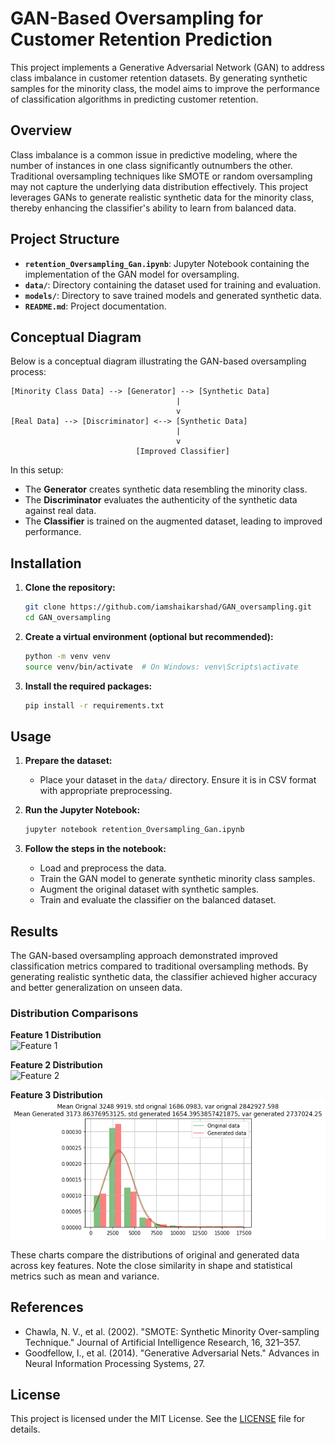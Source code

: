 # GAN-Based Oversampling for Customer Retention Prediction

This project implements a Generative Adversarial Network (GAN) to address class imbalance in customer retention datasets.
By generating synthetic samples for the minority class, the model aims to improve the performance of classification algorithms in predicting customer retention.

## Overview

Class imbalance is a common issue in predictive modeling, where the number of instances in one class significantly outnumbers the other.
Traditional oversampling techniques like SMOTE or random oversampling may not capture the underlying data distribution effectively.
This project leverages GANs to generate realistic synthetic data for the minority class, thereby enhancing the classifier's ability to learn from balanced data.

## Project Structure

- **`retention_Oversampling_Gan.ipynb`**: Jupyter Notebook containing the implementation of the GAN model for oversampling.
- **`data/`**: Directory containing the dataset used for training and evaluation.
- **`models/`**: Directory to save trained models and generated synthetic data.
- **`README.md`**: Project documentation.

## Conceptual Diagram

Below is a conceptual diagram illustrating the GAN-based oversampling process:

```
[Minority Class Data] --> [Generator] --> [Synthetic Data]
                                     |
                                     v
[Real Data] --> [Discriminator] <--> [Synthetic Data]
                                     |
                                     v
                            [Improved Classifier]
```

In this setup:
- The **Generator** creates synthetic data resembling the minority class.
- The **Discriminator** evaluates the authenticity of the synthetic data against real data.
- The **Classifier** is trained on the augmented dataset, leading to improved performance.

## Installation

1. **Clone the repository:**
   ```bash
   git clone https://github.com/iamshaikarshad/GAN_oversampling.git
   cd GAN_oversampling
   ```

2. **Create a virtual environment (optional but recommended):**
   ```bash
   python -m venv venv
   source venv/bin/activate  # On Windows: venv\Scripts\activate
   ```

3. **Install the required packages:**
   ```bash
   pip install -r requirements.txt
   ```

## Usage

1. **Prepare the dataset:**
   - Place your dataset in the `data/` directory. Ensure it is in CSV format with appropriate preprocessing.

2. **Run the Jupyter Notebook:**
   ```bash
   jupyter notebook retention_Oversampling_Gan.ipynb
   ```

3. **Follow the steps in the notebook:**
   - Load and preprocess the data.
   - Train the GAN model to generate synthetic minority class samples.
   - Augment the original dataset with synthetic samples.
   - Train and evaluate the classifier on the balanced dataset.

## Results

The GAN-based oversampling approach demonstrated improved classification metrics compared to traditional oversampling methods.
By generating realistic synthetic data, the classifier achieved higher accuracy and better generalization on unseen data.

### Distribution Comparisons

**Feature 1 Distribution**  
![Feature 1](816e20ac-ca01-4d15-b01d-1432ba39898d.png)

**Feature 2 Distribution**  
![Feature 2](a1067ba7-9733-4b44-8b07-297c84627d4b.png)

**Feature 3 Distribution**  
![image alt](https://github.com/iamshaikarshad/GAN_oversampling/blob/9073139161e1bf440a185505ebbdc1258f354a7f/src/images/Column.png?raw=true)

These charts compare the distributions of original and generated data across key features. Note the close similarity in shape and statistical metrics such as mean and variance.

## References

- Chawla, N. V., et al. (2002). "SMOTE: Synthetic Minority Over-sampling Technique." Journal of Artificial Intelligence Research, 16, 321–357.
- Goodfellow, I., et al. (2014). "Generative Adversarial Nets." Advances in Neural Information Processing Systems, 27.

## License

This project is licensed under the MIT License. See the [LICENSE](LICENSE) file for details.
